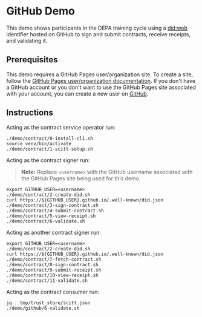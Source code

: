 # GitHub Demo

This demo shows participants in the DEPA training cycle using a [did:web](https://w3c-ccg.github.io/did-method-web/) identifier hosted on GitHub to sign and submit contracts, receive receipts, and validating it.

## Prerequisites
This demo requires a GitHub Pages user/organization site. To create a site, follow the [GitHub Pages user/organization documentation](https://pages.github.com/). 
If you don't have a GitHub account or you don't want to use the GitHub Pages site associated with your account, you can create a new user on [GitHub](https://github.com/signup).

## Instructions
Acting as the contract service operator run:

```
./demo/contract/0-install-cli.sh
source venv/bin/activate
./demo/contract/1-scitt-setup.sh
```

Acting as the contract signer run:

> **Note:** Replace `<username>` with the GitHub username associated with the GitHub Pages site being used for this demo.

```
export GITHUB_USER=<username>  
./demo/contract/2-create-did.sh
curl https://${GITHUB_USER}.github.io/.well-known/did.json
./demo/contract/3-sign-contract.sh
./demo/contract/4-submit-contract.sh
./demo/contract/5-view-receipt.sh
./demo/contract/6-validate.sh
```

Acting as another contract signer run:
```
export GITHUB_USER=<username>  
./demo/contract/2-create-did.sh
curl https://${GITHUB_USER}.github.io/.well-known/did.json
./demo/contract/7-fetch-contract.sh
./demo/contract/8-sign-contract.sh
./demo/contract/9-submit-receipt.sh
./demo/contract/10-view-receipt.sh
./demo/contract/11-validate.sh
```

Acting as the contract consumer run:

```
jq . tmp/trust_store/scitt.json
./demo/github/6-validate.sh
```